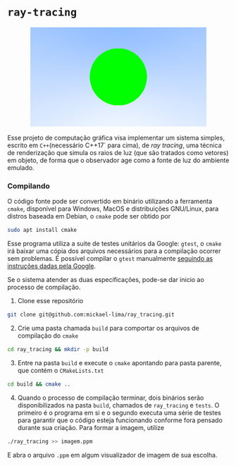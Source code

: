 # `ray-tracing`

<p align="center">
    <img src="./res/resultado.png"/>
</p>

Esse projeto de computação gráfica visa implementar um sistema simples, escrito em `C++`(necessário C++17` para cima), de _ray tracing_, uma técnica de renderização que simula os raios de luz (que são tratados como vetores) em objeto, de forma que o observador age como a fonte de luz do ambiente emulado. 

### Compilando

O código fonte pode ser convertido em binário utilizando a ferramenta `cmake`, disponível para Windows, MacOS e distribuições GNU/Linux, para distros baseada em Debian, o `cmake` pode ser obtido por

``` sh
sudo apt install cmake
```

Esse programa utiliza a suite de testes unitários da Google: `gtest`, o `cmake` irá baixar uma cópia dos arquivos necessários para a compilação ocorrer sem problemas. É possível compilar o `gtest` manualmente [seguindo as instruções dadas pela Google](https://github.com/google/googletest/blob/main/googletest/README.md).

Se o sistema atender as duas especificações, pode-se dar inicio ao processo de compilação. 

1. Clone esse repositório

``` sh
git clone git@github.com:mickael-lima/ray_tracing.git
```


2. Crie uma pasta chamada `build` para comportar os arquivos de compilação do `cmake`

``` sh
cd ray_tracing && mkdir -p build
```


3. Entre na pasta `build` e execute o `cmake` apontando para pasta parente, que contém o `CMakeLists.txt`

``` sh
cd build && cmake ..
```

4. Quando o processo de compilação terminar, dois binários serão disponibilizados na pasta `build`, chamados de `ray_tracing` e `tests`. O primeiro é o programa em si e o segundo executa uma série de testes para garantir que o código esteja funcionando conforme fora pensado durante sua criação. Para formar a imagem, utilize 

``` sh
./ray_tracing >> imagem.ppm
```

E abra o arquivo `.ppm` em algum visualizador de imagem de sua escolha. 

